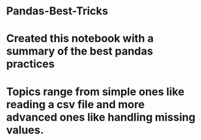 # Pandas-Best-Tricks
# Created this notebook with a summary of the best pandas practices
# Topics range from simple ones like reading a csv file and more advanced ones like handling missing values.
